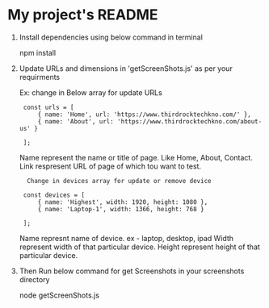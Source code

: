 # My project's README

1) Install dependencies using below command in terminal 

	npm install

2) Update URLs and dimensions in 'getScreenShots.js' as per your requirments
	
	Ex: change in Below array for update URLs

		const urls = [
		    { name: 'Home', url: 'https://www.thirdrocktechkno.com/' }, 
		    { name: 'About', url: 'https://www.thirdrocktechkno.com/about-us' }
		   
		];

	Name represent the name or title of page. Like Home, About, Contact.
	Link respresent URL of page of which tou want to test.

	     Change in devices array for update or remove device
	
		const devices = [
		    { name: 'Highest', width: 1920, height: 1080 },
		    { name: 'Laptop-1', width: 1366, height: 768 }
		   
		];

	Name represnt name of device. ex - laptop, desktop, ipad
	Width represent width of that particular device.
	Height represent height of that particular device.
		
3) Then Run below command for get Screenshots in your screenshots directory
	
	node getScreenShots.js
